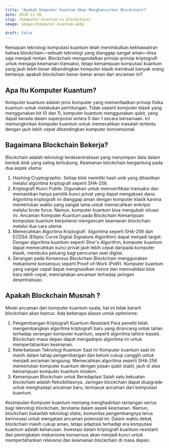 ```yaml
---
title: "Apakah Komputer Kuantum Akan Menghancurkan Blockchain?"
date: 2024-11-26
slug: /komputer-kuantum-vs-blockchain/
image: images/komputer-kuantum.webp

draft: false
---
```


Kemajuan teknologi komputasi kuantum telah menimbulkan kekhawatiran bahwa blockchain—sebuah teknologi yang dianggap sangat aman—bisa saja menjadi rentan. Blockchain mengandalkan prinsip-prinsip kriptografi untuk menjaga keamanan transaksi, tetapi kemampuan komputasi kuantum yang jauh lebih besar dibandingkan komputer klasik membuat banyak orang bertanya: apakah blockchain benar-benar aman dari ancaman ini?

## Apa Itu Komputer Kuantum?

Komputer kuantum adalah jenis komputer yang memanfaatkan prinsip fisika kuantum untuk melakukan perhitungan. Tidak seperti komputer klasik yang menggunakan bit (0 dan 1), komputer kuantum menggunakan qubit, yang dapat berada dalam superposisi antara 0 dan 1 secara bersamaan. Ini memungkinkan komputer kuantum untuk memecahkan masalah tertentu dengan jauh lebih cepat dibandingkan komputer konvensional.

## Bagaimana Blockchain Bekerja?

Blockchain adalah teknologi terdesentralisasi yang menyimpan data dalam bentuk blok yang saling terhubung. Keamanan blockchain bergantung pada dua aspek utama:

1. Hashing Cryptographic: Setiap blok memiliki hash unik yang dihasilkan melalui algoritma kriptografi seperti SHA-256.
2. Kriptografi Kunci Publik: Digunakan untuk memverifikasi transaksi dan memastikan hanya pemilik kunci privat yang dapat mengakses dana.
   Algoritma kriptografi ini dianggap aman dengan komputer klasik karena memerlukan waktu yang sangat lama untuk memecahkan enkripsi melalui brute force. Namun, komputer kuantum bisa mengubah situasi ini.
   Ancaman Komputer Kuantum pada Blockchain
   Kemampuan komputasi kuantum berpotensi mengancam keamanan blockchain melalui dua cara utama:
3. Memecahkan Algoritma Kriptografi  Algoritma seperti SHA-256 dan ECDSA (Elliptic Curve Digital Signature Algorithm) dapat menjadi target. Dengan algoritma kuantum seperti Shor's Algorithm, komputer kuantum dapat memecahkan kunci privat jauh lebih cepat daripada komputer klasik, membuka peluang bagi pencurian aset digital.
4. Serangan pada Konsensus Blockchain Blockchain menggunakan mekanisme konsensus seperti Proof-of-Work (PoW). Komputer kuantum yang sangat cepat dapat menghasilkan nonce dan memvalidasi blok baru lebih cepat, menciptakan ancaman terhadap jaringan desentralisasi.

## Apakah Blockchain Musnah ?

Meski ancaman dari komputer kuantum nyata, hal ini tidak berarti blockchain akan hancur. Ada beberapa alasan untuk optimisme:

1. Pengembangan Kriptografi Kuantum-Resistant Para peneliti telah mengembangkan algoritma kriptografi baru yang dirancang untuk tahan terhadap serangan komputer kuantum, seperti algoritma lattice-based. Blockchain masa depan dapat mengadopsi algoritma ini untuk mempertahankan keamanan.
2. Keterbatasan Teknologi Kuantum Saat Ini Komputer kuantum saat ini masih dalam tahap pengembangan dan belum cukup canggih untuk menjadi ancaman langsung. Memecahkan algoritma seperti SHA-256 memerlukan komputer kuantum dengan jutaan qubit stabil, jauh di atas kemampuan komputer kuantum modern.
3. Kemampuan Blockchain untuk Beradaptasi Salah satu kekuatan blockchain adalah fleksibilitasnya. Jaringan blockchain dapat diupgrade untuk menghadapi ancaman baru, termasuk ancaman dari komputasi kuantum.

Kesimpulan
Komputer kuantum memang menghadirkan tantangan serius bagi teknologi blockchain, terutama dalam aspek keamanan. Namun, blockchain bukanlah teknologi statis; komunitas pengembangnya terus berinovasi untuk mengatasi ancaman potensial ini. Dalam waktu dekat, blockchain masih cukup aman, tetapi adaptasi terhadap era komputasi kuantum adalah keharusan. Investasi dalam kriptografi kuantum-resistant dan peningkatan mekanisme konsensus akan menjadi kunci untuk mempertahankan relevansi dan keamanan blockchain di masa depan.
